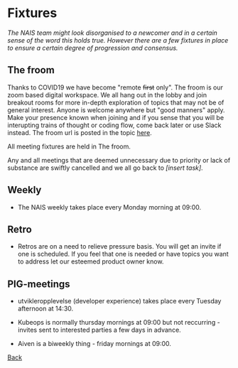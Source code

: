 # Fixtures

_The NAIS team might look disorganised to a newcomer and in a certain sense of the word this holds true. However there are a few fixtures in place to ensure a certain degree of progression and consensus._

## The froom

 Thanks to COVID19 we have become "remote ~~first~~ only". The froom is our zoom based digital workspace. We all hang out in the lobby and join breakout rooms for more in-depth exploration of topics that may not be of general interest. Anyone is welcome anywhere but "good manners" apply. Make your presence known when joining and if you sense that you will be interupting trains of thought or coding flow, come back later or use Slack instead. The froom url is posted in the topic [here](https://nav-it.slack.com/archives/G013UH65QQZ). 

All meeting fixtures are held in The froom. 

Any and all meetings that are deemed unnecessary due to priority or lack of substance are swiftly cancelled and we all go back to _[insert task]_.
	
## Weekly 

- The NAIS weekly takes place every Monday morning at 09:00. 

## Retro
 
- Retros are on a need to relieve pressure basis. You will get an invite if one is scheduled. If you feel that one is needed or have topics you want to address let our esteemed product owner know. 

## PIG-meetings 
 
- utvikleropplevelse (developer experience) takes place every Tuesday afternoon at 14:30. 

- Kubeops is normally thursday mornings at 09:00 but not reccurring - invites sent to interested parties a few days in advance.

- Aiven is a biweekly thing - friday mornings at 09:00.

[Back](../README.md)
